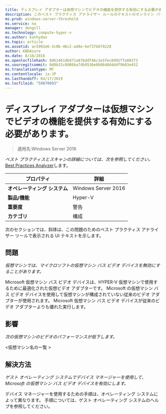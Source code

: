 ```yaml
---
title: ディスプレイ アダプターは仮想マシンでビデオの機能を提供する有効にする必要があります。
description: このベスト プラクティス アナライザー ルールのテキストのオンライン バージョン。
ms.prod: windows-server-threshold
ms.service: na
manager: dongill
ms.technology: compute-hyper-v
ms.author: kathydav
ms.topic: article
ms.assetid: ac5992e6-3c0b-46c2-a48e-6ef37b679228
author: KBDAzure
ms.date: 8/16/2016
ms.openlocfilehash: 8d61461db471a876ddf46c1e5fec6992ffa80373
ms.sourcegitcommit: 0d0b32c8986ba7db9536e0b8648d4ddf9b03e452
ms.translationtype: MT
ms.contentlocale: ja-JP
ms.lasthandoff: 04/17/2019
ms.locfileid: "59870693"
---
```

# <a name="display-adapters-should-be-enabled-in-virtual-machines-to-provide-video-capabilities"></a>ディスプレイ アダプターは仮想マシンでビデオの機能を提供する有効にする必要があります。

>適用先:Windows Server 2016


  
*ベスト プラクティスとスキャンの詳細については、次を参照してください。* [Best Practices Analyzer](https://go.microsoft.com/fwlink/?LinkId=122786)します。  
  
|プロパティ|詳細|  
|-|-|  
|**オペレーティング システム**|Windows Server 2016|  
|**製品/機能**|Hyper-V|  
|**重要度**|警告|  
|**カテゴリ**|構成|  
  
次のセクションでは、斜体は、この問題のためのベスト プラクティス アナライザー ツールで表示される UI テキストを示します。  
  
## <a name="issue"></a>問題  
  
*仮想マシンでは、マイクロソフトの仮想マシン バス ビデオ デバイスを無効にすることがあります。*  
  
Microsoft 仮想マシン バス ビデオ デバイスは、HYPER-V 仮想マシンで使用するために最適化された仮想ビデオ アダプターです。 Microsoft の仮想マシン バス ビデオ デバイスを使用して仮想マシンが構成されていない従来のビデオ アダプターが使用されます。 Microsoft 仮想マシン バス ビデオ デバイスが従来のビデオ アダプターよりも優れた実行します。  
  
## <a name="impact"></a>影響  
  
*次の仮想マシンのビデオのパフォーマンスが低下します。*  
  
\<仮想マシン名の一覧 >  
  
## <a name="resolution"></a>解決方法  
  
*ゲスト オペレーティング システムでデバイス マネージャーを使用して、Microsoft の仮想マシン バス ビデオ デバイスを有効にします。*  
  
デバイス マネージャーを使用するための手順は、オペレーティング システムによって異なります。 手順については、ゲスト オペレーティング システムのヘルプを参照してください。  
  


